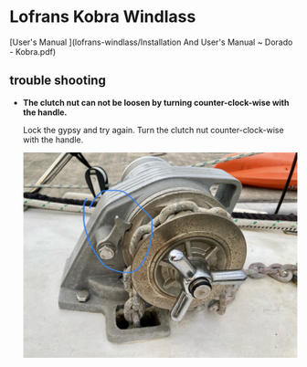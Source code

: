 # Lofrans Kobra Windlass

[User's Manual ](lofrans-windlass/Installation And User's Manual ~ Dorado - Kobra.pdf)

## trouble shooting 

* **The clutch nut can not be loosen by turning counter-clock-wise with the handle.**

    Lock the gypsy and try again. Turn the clutch nut counter-clock-wise with the handle.

    ![lock](lofrans-windlass/lock.jpeg)
